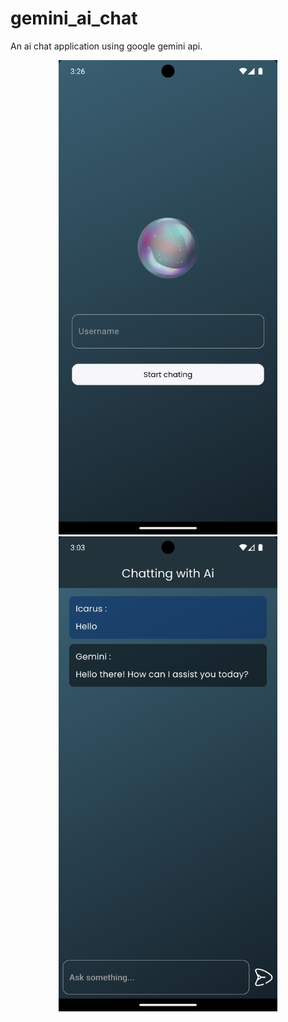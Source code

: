 # gemini_ai_chat

An ai chat application using google gemini api.

<p align="center">
  <img src="https://github.com/Icarus-conf/gemini_ai_chat_app/blob/main/assets/github/ss1.png" width="350">
  <img src="https://github.com/Icarus-conf/gemini_ai_chat_app/blob/main/assets/github/ss2.png" width="350">
</p>
